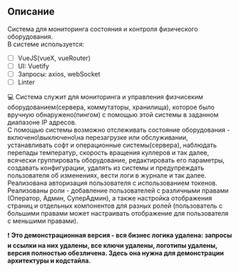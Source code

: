 ## Описание
Система для мониторинга состояния и контроля физического оборудования.  
В системе используется:  
- [ ] VueJS(vueX, vueRouter)
- [ ] UI: Vuetify
- [ ] Запросы: axios, webSocket
- [ ] Linter

:computer: Система служит для мониторинга и управления физчисеким оборудованием(сервера, коммутаторы, хранилища), которое было вручную обнаружено(пингом) с помощью этой системы в заданном диапазоне IP адресов.  
С помощью системы возможно отслеживать состояние оборудования - включено\выключено\на перезагрузке или обслуживании, устанавливать софт и операционные системы(сервера), наблюдать перепады температур, скорость вращения куллеров и так далее, всячески группировать оборудование, редактировать его параметры, создавать конфигурации, удалять из системы и предупреждать пользователя об изменениях, вести логи в журнале и так далее.  
Реализована авторизация пользователя с использованием токенов. Реализованы роли - добавление пользователей с различными правами (Оператор, Админ, СуперАдмин), а также настройка отображения страниц и отдельных компонентов для разных ролей (пользователь с большими правами может настраивать отображение для пользователя с меньшими правами).


 :exclamation: __Это демонстрационная версия - вся бизнес логика удалена: запросы и ссылки на них удалены, все ключи удалены, логотипы удалены, версия полностью обезличена. Здесь она нужна для демонстрации архитектуры и кодстайла.__

